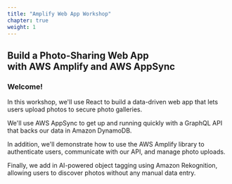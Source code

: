 ```yaml
---
title: "Amplify Web App Workshop"
chapter: true
weight: 1
---
```


## Build a Photo-Sharing Web App <br/> with AWS Amplify and AWS AppSync

### Welcome!

In this workshop, we'll use React to build a data-driven web app that lets users upload photos to secure photo galleries. 

We'll use AWS AppSync to get up and running quickly with a GraphQL API that backs our data in Amazon DynamoDB. 

In addition, we'll demonstrate how to use the AWS Amplify library to authenticate users, communicate with our API, and manage photo uploads. 

Finally, we add in AI-powered object tagging using Amazon Rekognition, allowing users to discover photos without any manual data entry.
